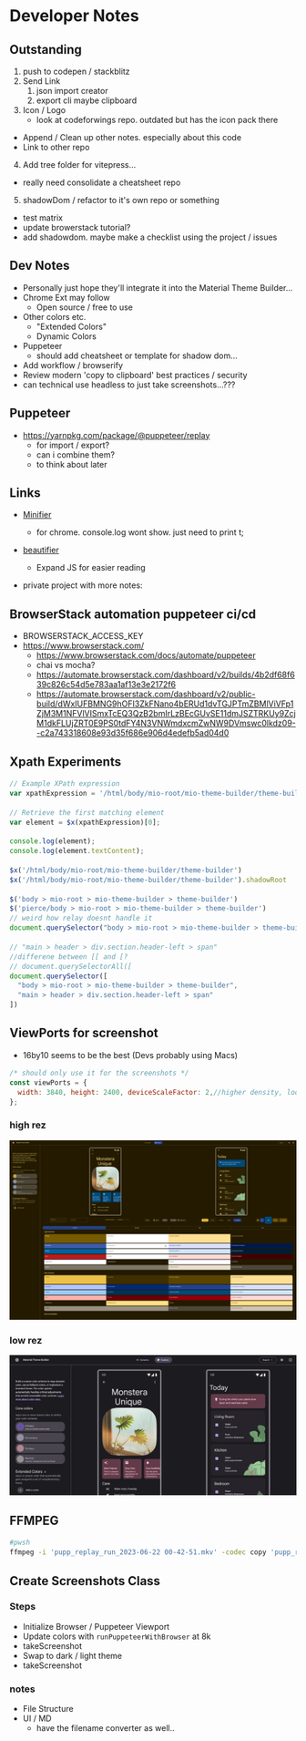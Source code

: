 # Developer Notes
## Outstanding
1. push to codepen / stackblitz
2. Send Link
   1. json import creator
   2. export cli maybe clipboard
3. Icon / Logo
   * look at codeforwings repo. outdated but has the icon pack there

* Append / Clean up other notes. especially about this code
* Link to other repo
4. Add tree folder for vitepress...
* really need consolidate a cheatsheet repo
5. shadowDom / refactor to it's own repo or something
* test matrix
* update browerstack tutorial?
* add shadowdom. maybe make a checklist using the project / issues

## Dev Notes
* Personally just hope they'll integrate it into the Material Theme Builder...
* Chrome Ext may follow
  * Open source / free to use
* Other colors etc.
  * "Extended Colors"
  * Dynamic Colors
* Puppeteer
  * should add cheatsheet or template for shadow dom...
* Add workflow / browserify
* Review modern 'copy to clipboard' best practices / security
* can technical use headless to just take screenshots...???

## Puppeteer
* https://yarnpkg.com/package/@puppeteer/replay
  * for import / export?
  * can i combine them?
  * to think about later

## Links
* [Minifier](https://www.toptal.com/developers/javascript-minifier)
  * for chrome. console.log wont show. just need to print t;
* [beautifier](https://beautifier.io/)
  * Expand JS for easier reading
 
* private project with more notes:

[//]: # (  * [material3-theme-builder-helper-ext]&#40;..%2F..%2Fmaterial3-theme-builder-helper-ext&#41;)

## BrowserStack automation puppeteer ci/cd
* BROWSERSTACK_ACCESS_KEY
* https://www.browserstack.com/
  * https://www.browserstack.com/docs/automate/puppeteer
  * chai vs mocha?
  * https://automate.browserstack.com/dashboard/v2/builds/4b2df68f639c826c54d5e783aa1af13e3e2172f6
  * https://automate.browserstack.com/dashboard/v2/public-build/dWxIUFBMNG9hOFI3ZkFNano4bERUd1dvTGJPTmZBMlViVFp1ZjM3M1NFVlVISmxTcEQ3QzB2bmIrLzBEcGUvSE11dmJSZTRKUy9ZcjM1dkFLUjZRT0E9PS0tdFY4N3VNWmdxcmZwNW9DVmswc0lkdz09--c2a743318608e93d35f686e906d4edefb5ad04d0

## Xpath Experiments
```js
// Example XPath expression
var xpathExpression = '/html/body/mio-root/mio-theme-builder/theme-builder//main/root-page/custom-base//main/section[1]/article/div[2]/core-colors//section/div[1]/h2';

// Retrieve the first matching element
var element = $x(xpathExpression)[0];

console.log(element);
console.log(element.textContent);

$x('/html/body/mio-root/mio-theme-builder/theme-builder')
$x('/html/body/mio-root/mio-theme-builder/theme-builder').shadowRoot

$('body > mio-root > mio-theme-builder > theme-builder')
$('pierce/body > mio-root > mio-theme-builder > theme-builder')
// weird how relay doesnt handle it
document.querySelector("body > mio-root > mio-theme-builder > theme-builder").shadowRoot.querySelector("main")

// "main > header > div.section.header-left > span"
//differene between [[ and [?
// document.querySelectorAll([
document.querySelector([
  "body > mio-root > mio-theme-builder > theme-builder",
  "main > header > div.section.header-left > span"
])
```

## ViewPorts for screenshot
* 16by10 seems to be the best (Devs probably using Macs)
```js
/* should only use it for the screenshots */
const viewPorts = {
  width: 3840, height: 2400, deviceScaleFactor: 2,//higher density, looks odd though
};
```
### high rez
![16by9_1.png](/viewPortsExamples/16by10_2.png)
### low rez
![16by9_low_rez_1.png](/viewPortsExamples/16by9_low_rez_1.png)

## FFMPEG
```bash
#pwsh
ffmpeg -i 'pupp_replay_run_2023-06-22 00-42-51.mkv' -codec copy 'pupp_replay_run_2023-06-22 00-42-51.mp4'
```


## Create Screenshots Class

### Steps
* Initialize Browser / Puppeteer Viewport
* Update colors with `runPuppeteerWithBrowser` at 8k
* takeScreenshot
* Swap to dark / light theme
* takeScreenshot

### notes
* File Structure
* UI / MD
  * have the filename converter as well..